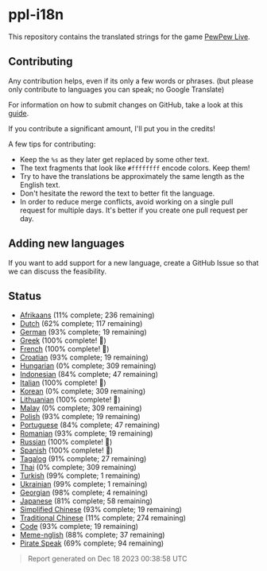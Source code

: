 [//]: # "This file is automatically generated by generate_readme.py"
# ppl-i18n
This repository contains the translated strings for the game [PewPew Live](https://pewpew.live).
## Contributing
Any contribution helps, even if its only a few words or phrases.
(but please only contribute to languages you can speak; no Google Translate)

For information on how to submit changes on GitHub, take a look at this [guide](https://docs.github.com/en/free-pro-team@latest/github/managing-files-in-a-repository/editing-files-in-another-users-repository).

If you contribute a significant amount, I'll put you in the credits!

A few tips for contributing:
* Keep the `%s` as they later get replaced by some other text.
* The text fragments that look like `#ffffffff` encode colors. Keep them!
* Try to have the translations be approximately the same length as the English text.
* Don't hesitate the reword the text to better fit the language.
* In order to reduce merge conflicts, avoid working on a single pull request for multiple days. It's better if you create one pull request per day.
## Adding new languages
If you want to add support for a new language, create a GitHub Issue so that we can discuss
the feasibility.
## Status
* [Afrikaans](/translations/afr.po) (11% complete; 236 remaining)
* [Dutch](/translations/nld.po) (62% complete; 117 remaining)
* [German](/translations/deu.po) (93% complete; 19 remaining)
* [Greek](/translations/gre.po) (100% complete! 🎉)
* [French](/translations/fra.po) (100% complete! 🎉)
* [Croatian](/translations/hrv.po) (93% complete; 19 remaining)
* [Hungarian](/translations/hun.po) (0% complete; 309 remaining)
* [Indonesian](/translations/ind.po) (84% complete; 47 remaining)
* [Italian](/translations/ita.po) (100% complete! 🎉)
* [Korean](/translations/kor.po) (0% complete; 309 remaining)
* [Lithuanian](/translations/lit.po) (100% complete! 🎉)
* [Malay](/translations/msa.po) (0% complete; 309 remaining)
* [Polish](/translations/pol.po) (93% complete; 19 remaining)
* [Portuguese](/translations/por.po) (84% complete; 47 remaining)
* [Romanian](/translations/ron.po) (93% complete; 19 remaining)
* [Russian](/translations/rus.po) (100% complete! 🎉)
* [Spanish](/translations/spa.po) (100% complete! 🎉)
* [Tagalog](/translations/tgl.po) (91% complete; 27 remaining)
* [Thai](/translations/tha.po) (0% complete; 309 remaining)
* [Turkish](/translations/tur.po) (99% complete; 1 remaining)
* [Ukrainian](/translations/ukr.po) (99% complete; 1 remaining)
* [Georgian](/translations/kat.po) (98% complete; 4 remaining)
* [Japanese](/translations/jpn.po) (81% complete; 58 remaining)
* [Simplified Chinese](/translations/chs.po) (93% complete; 19 remaining)
* [Traditional Chinese](/translations/cht.po) (11% complete; 274 remaining)
* [Code](/translations/code.po) (93% complete; 19 remaining)
* [Meme-nglish](/translations/meme.po) (88% complete; 37 remaining)
* [Pirate Speak](/translations/pirate.po) (69% complete; 94 remaining)
> Report generated on Dec 18 2023 00:38:58 UTC
